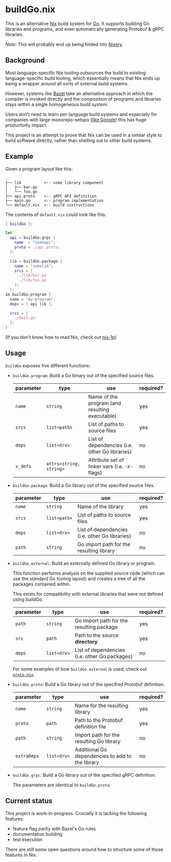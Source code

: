 buildGo.nix
===========

This is an alternative [Nix][] build system for [Go][]. It supports building Go
libraries and programs, and even automatically generating Protobuf & gRPC
libraries.

*Note:* This will probably end up being folded into [Nixery][].

## Background

Most language-specific Nix tooling outsources the build to existing
language-specific build tooling, which essentially means that Nix ends up being
a wrapper around all sorts of external build systems.

However, systems like [Bazel][] take an alternative approach in which the
compiler is invoked directly and the composition of programs and libraries stays
within a single homogeneous build system.

Users don't need to learn per-language build systems and especially for
companies with large monorepo-setups ([like Google][]) this has huge
productivity impact.

This project is an attempt to prove that Nix can be used in a similar style to
build software directly, rather than shelling out to other build systems.

## Example

Given a program layout like this:

```
.
├── lib          <-- some library component
│   ├── bar.go
│   └── foo.go
├── api.proto    <-- gRPC API definition
├── main.go      <-- program implementation
└── default.nix  <-- build instructions
```

The contents of `default.nix` could look like this:

```nix
{ buildGo }:

let
  api = buildGo.grpc {
    name  = "someapi";
    proto = ./api.proto;
  };

  lib = buildGo.package {
    name = "somelib";
    srcs = [
      ./lib/bar.go
      ./lib/foo.go
    ];
  };
in buildGo.program {
  name = "my-program";
  deps = [ api lib ];

  srcs = [
    ./main.go
  ];
}
```

(If you don't know how to read Nix, check out [nix-1p][])

## Usage

`buildGo` exposes five different functions:

* `buildGo.program`: Build a Go binary out of the specified source files.

  | parameter | type                    | use                                            | required? |
  |-----------|-------------------------|------------------------------------------------|-----------|
  | `name`    | `string`                | Name of the program (and resulting executable) | yes       |
  | `srcs`    | `list<path>`            | List of paths to source files                  | yes       |
  | `deps`    | `list<drv>`             | List of dependencies (i.e. other Go libraries) | no        |
  | `x_defs`  | `attrs<string, string>` | Attribute set of linker vars (i.e. `-X`-flags) | no        |

* `buildGo.package`: Build a Go library out of the specified source files.

  | parameter | type         | use                                            | required? |
  |-----------|--------------|------------------------------------------------|-----------|
  | `name`    | `string`     | Name of the library                            | yes       |
  | `srcs`    | `list<path>` | List of paths to source files                  | yes       |
  | `deps`    | `list<drv>`  | List of dependencies (i.e. other Go libraries) | no        |
  | `path`    | `string`     | Go import path for the resulting library       | no        |

* `buildGo.external`: Build an externally defined Go library or program.

  This function performs analysis on the supplied source code (which
  can use the standard Go tooling layout) and creates a tree of all
  the packages contained within.

  This exists for compatibility with external libraries that were not
  defined using buildGo.

  | parameter | type           | use                                           | required? |
  |-----------|----------------|-----------------------------------------------|-----------|
  | `path`    | `string`       | Go import path for the resulting package      | yes       |
  | `src`     | `path`         | Path to the source **directory**              | yes       |
  | `deps`    | `list<drv>`    | List of dependencies (i.e. other Go packages) | no        |

  For some examples of how `buildGo.external` is used, check out
  [`proto.nix`](./proto.nix).

* `buildGo.proto`: Build a Go library out of the specified Protobuf definition.

  | parameter   | type        | use                                              | required? |
  |-------------|-------------|--------------------------------------------------|-----------|
  | `name`      | `string`    | Name for the resulting library                   | yes       |
  | `proto`     | `path`      | Path to the Protobuf definition file             | yes       |
  | `path`      | `string`    | Import path for the resulting Go library         | no        |
  | `extraDeps` | `list<drv>` | Additional Go dependencies to add to the library | no        |

* `buildGo.grpc`: Build a Go library out of the specified gRPC definition.

  The parameters are identical to `buildGo.proto`.

## Current status

This project is work-in-progress. Crucially it is lacking the following features:

* feature flag parity with Bazel's Go rules
* documentation building
* test execution

There are still some open questions around how to structure some of those
features in Nix.

[Nix]: https://nixos.org/nix/
[Go]: https://golang.org/
[Nixery]: https://github.com/google/nixery
[Bazel]: https://bazel.build/
[like Google]: https://ai.google/research/pubs/pub45424
[nix-1p]: https://github.com/tazjin/nix-1p
